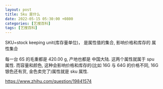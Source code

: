 ```yaml
---
layout: post
title: Sku 是什么
date: 2022-05-15 05:30:00 +0800
categories: [艺搜百科]
tags: [艺搜百科]
---
```


SKU=stock keeping unit(库存量单位)， 是属性值的集合, 影响价格和库存的 属性集合

每一台 6S 的毛重都是 420.00 g, 产地也都是 中国大陆. 这两个属性就属于 spu 属性. 而容量和颜色, 这种会影响价格和库存的(比如 16G 与 64G 的价格不同, 16G 银色还有货, 金色卖完了)属性就是 sku 属性.

https://www.zhihu.com/question/19841574